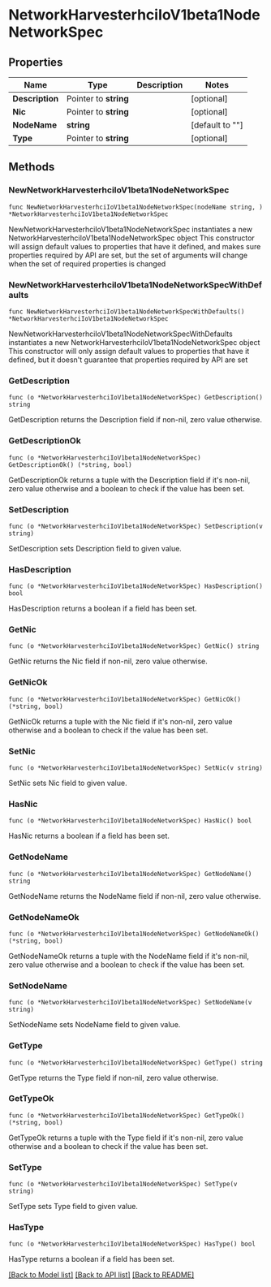 # NetworkHarvesterhciIoV1beta1NodeNetworkSpec

## Properties

Name | Type | Description | Notes
------------ | ------------- | ------------- | -------------
**Description** | Pointer to **string** |  | [optional] 
**Nic** | Pointer to **string** |  | [optional] 
**NodeName** | **string** |  | [default to ""]
**Type** | Pointer to **string** |  | [optional] 

## Methods

### NewNetworkHarvesterhciIoV1beta1NodeNetworkSpec

`func NewNetworkHarvesterhciIoV1beta1NodeNetworkSpec(nodeName string, ) *NetworkHarvesterhciIoV1beta1NodeNetworkSpec`

NewNetworkHarvesterhciIoV1beta1NodeNetworkSpec instantiates a new NetworkHarvesterhciIoV1beta1NodeNetworkSpec object
This constructor will assign default values to properties that have it defined,
and makes sure properties required by API are set, but the set of arguments
will change when the set of required properties is changed

### NewNetworkHarvesterhciIoV1beta1NodeNetworkSpecWithDefaults

`func NewNetworkHarvesterhciIoV1beta1NodeNetworkSpecWithDefaults() *NetworkHarvesterhciIoV1beta1NodeNetworkSpec`

NewNetworkHarvesterhciIoV1beta1NodeNetworkSpecWithDefaults instantiates a new NetworkHarvesterhciIoV1beta1NodeNetworkSpec object
This constructor will only assign default values to properties that have it defined,
but it doesn't guarantee that properties required by API are set

### GetDescription

`func (o *NetworkHarvesterhciIoV1beta1NodeNetworkSpec) GetDescription() string`

GetDescription returns the Description field if non-nil, zero value otherwise.

### GetDescriptionOk

`func (o *NetworkHarvesterhciIoV1beta1NodeNetworkSpec) GetDescriptionOk() (*string, bool)`

GetDescriptionOk returns a tuple with the Description field if it's non-nil, zero value otherwise
and a boolean to check if the value has been set.

### SetDescription

`func (o *NetworkHarvesterhciIoV1beta1NodeNetworkSpec) SetDescription(v string)`

SetDescription sets Description field to given value.

### HasDescription

`func (o *NetworkHarvesterhciIoV1beta1NodeNetworkSpec) HasDescription() bool`

HasDescription returns a boolean if a field has been set.

### GetNic

`func (o *NetworkHarvesterhciIoV1beta1NodeNetworkSpec) GetNic() string`

GetNic returns the Nic field if non-nil, zero value otherwise.

### GetNicOk

`func (o *NetworkHarvesterhciIoV1beta1NodeNetworkSpec) GetNicOk() (*string, bool)`

GetNicOk returns a tuple with the Nic field if it's non-nil, zero value otherwise
and a boolean to check if the value has been set.

### SetNic

`func (o *NetworkHarvesterhciIoV1beta1NodeNetworkSpec) SetNic(v string)`

SetNic sets Nic field to given value.

### HasNic

`func (o *NetworkHarvesterhciIoV1beta1NodeNetworkSpec) HasNic() bool`

HasNic returns a boolean if a field has been set.

### GetNodeName

`func (o *NetworkHarvesterhciIoV1beta1NodeNetworkSpec) GetNodeName() string`

GetNodeName returns the NodeName field if non-nil, zero value otherwise.

### GetNodeNameOk

`func (o *NetworkHarvesterhciIoV1beta1NodeNetworkSpec) GetNodeNameOk() (*string, bool)`

GetNodeNameOk returns a tuple with the NodeName field if it's non-nil, zero value otherwise
and a boolean to check if the value has been set.

### SetNodeName

`func (o *NetworkHarvesterhciIoV1beta1NodeNetworkSpec) SetNodeName(v string)`

SetNodeName sets NodeName field to given value.


### GetType

`func (o *NetworkHarvesterhciIoV1beta1NodeNetworkSpec) GetType() string`

GetType returns the Type field if non-nil, zero value otherwise.

### GetTypeOk

`func (o *NetworkHarvesterhciIoV1beta1NodeNetworkSpec) GetTypeOk() (*string, bool)`

GetTypeOk returns a tuple with the Type field if it's non-nil, zero value otherwise
and a boolean to check if the value has been set.

### SetType

`func (o *NetworkHarvesterhciIoV1beta1NodeNetworkSpec) SetType(v string)`

SetType sets Type field to given value.

### HasType

`func (o *NetworkHarvesterhciIoV1beta1NodeNetworkSpec) HasType() bool`

HasType returns a boolean if a field has been set.


[[Back to Model list]](../README.md#documentation-for-models) [[Back to API list]](../README.md#documentation-for-api-endpoints) [[Back to README]](../README.md)


